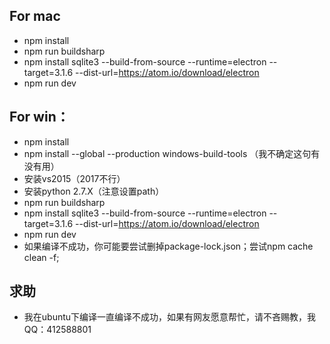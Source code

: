## For mac

- npm install
- npm run buildsharp
- npm install sqlite3 --build-from-source --runtime=electron --target=3.1.6 --dist-url=https://atom.io/download/electron
- npm run dev

## For win：

- npm install
- npm install --global --production windows-build-tools   （我不确定这句有没有用）
- 安装vs2015（2017不行）
- 安装python 2.7.X（注意设置path）
- npm run buildsharp
- npm install sqlite3 --build-from-source --runtime=electron --target=3.1.6 --dist-url=https://atom.io/download/electron
- npm run dev
- 如果编译不成功，你可能要尝试删掉package-lock.json；尝试npm cache clean -f;

## 求助

- 我在ubuntu下编译一直编译不成功，如果有网友愿意帮忙，请不吝赐教，我QQ：412588801